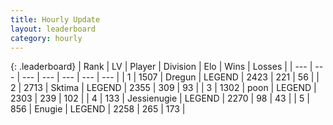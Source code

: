 ```yaml
---
title: Hourly Update
layout: leaderboard
category: hourly
---
```


{: .leaderboard}
| Rank | LV | Player | Division | Elo | Wins | Losses |
| --- | --- | --- | --- | --- | --- | --- |
| <span data-change="0">1</span> | 1507 | <span title="ID: 337810">Dregun</span> | LEGEND | <span data-change="0">2423</span> | <span data-change="0">221</span> | <span data-change="0">56</span> |
| <span data-change="0">2</span> | 2713 | <span title="ID: 353063">Sktima</span> | LEGEND | <span data-change="1">2355</span> | <span data-change="3">309</span> | <span data-change="1">93</span> |
| <span data-change="0">3</span> | 1302 | <span title="ID: 540690">poon</span> | LEGEND | <span data-change="18">2303</span> | <span data-change="2">239</span> | <span data-change="0">102</span> |
| <span data-change="0">4</span> | 133 | <span title="ID: 756478">Jessienugie</span> | LEGEND | <span data-change="0">2270</span> | <span data-change="0">98</span> | <span data-change="0">43</span> |
| <span data-change="0">5</span> | 856 | <span title="ID: 623502">Enugie</span> | LEGEND | <span data-change="0">2258</span> | <span data-change="0">265</span> | <span data-change="0">173</span> |